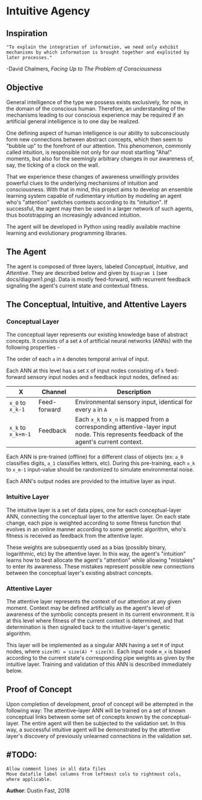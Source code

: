 # Intuitive Agency

## Inspiration

`"To explain the integration of information, we need only exhibit mechanisms by which information is brought together and exploited by later processes."`  

-David Chalmers, *Facing Up to The Problem of Consciousness*

## Objective

General intelligence of the type we possess exists exclusively, for now, in the domain of the conscious human. Therefore, an understanding of the mechanisms leading to our conscious experience may be required if an artificial general intelligence is to one day be realized.

One defining aspect of human intelligence is our ability to subconsciously form new connections between abstract concepts, which then seem to "bubble up" to the forefront of our attention. This phenomenon, commonly called intuition, is responsible not only for our most startling "Aha!" moments, but also for the seemingly arbitrary changes in our awareness of, say, the ticking of a clock on the wall.

That we experience these changes of awareness unwillingly provides powerful clues to the underlying mechanisms of intuition and consciousness. With that in mind, this project aims to develop an ensemble learning system capable of rudimentary intuition by modeling an agent who's "attention" switches contexts according to its "intuition". If successful, the agent may then be used in a larger network of such agents, thus bootstrapping an increasingly advanced intuition.

The agent will be developed in Python using readily available machine learning and evolutionary programming libraries.

## The Agent

The agent is composed of three layers, labeled *Conceptual*, *Intuitive*, and *Attentive*. They are described below and given by `Diagram 1` (see docs/diagram1.png). Data is mostly feed-forward, with recurrent feedback signaling the agent's current state and contextual fitness.

## The Conceptual, Intuitive, and Attentive Layers

### Conceptual Layer

The conceptual layer represents our existing knowledge base of abstract concepts. It consists of a set `A` of artificial neural networks (ANNs) with the following properties -

The order of each `a` in `A` denotes temporal arrival of input.

Each ANN at this level has a set `X` of input nodes consisting of `k` feed-forward sensory input nodes and `m` feedback input nodes, defined as:

| X         | Channel        |  Description |
|-------------|-------------| -------------|
| `x_0` to `x_k-1` | Feed-forward | Environmental sensory input, identical for every `a` in `A` |
| `x_k` to `x_k+m-1`   | Feedback    | Each `x_k` to `x_n` is mapped from a corresponding attentive-layer input node. This represents feedback of the agent's current context. |

Each ANN is pre-trained (offline) for a different class of objects (ex: `a_0` classifies digits, `a_1` classifies letters, etc). During this pre-training, each `x_k` to `x_m-1` input-value should be randomized to simulate environmental noise.

Each ANN's output nodes are provided to the intuitive layer as input.

### Intuitive Layer

The intuitive layer is a set of data pipes, one for each conceptual-layer ANN, connecting the conceptual layer to the attentive layer. On each state change, each pipe is weighted according to some fitness function that evolves in an online manner according to some genetic algorithm, who's fitness is received as feedback from the attentive layer.

These weights are subsequently used as a bias (possibly binary, logarithmic, etc) by the attentive layer. In this way, the agent's "intuition" learns how to best allocate the agent's "attention" while allowing "mistakes" to enter its awareness. These mistakes represent possible new connections between the conceptual layer's existing abstract concepts.

### Attentive Layer

The attentive layer represents the context of our attention at any given moment. Context may be defined artificially as the agent's level of awareness of the symbolic concepts present in its current environment. It is at this level where fitness of the current context is determined, and that determination is then signaled back to the intuitive-layer's genetic algorithm.

This layer will be implemented as a singular ANN having a set `M` of input nodes, where `size(M) = size(A) * size(X)`. Each input node `m_x` is biased according to the current state's corresponding pipe weights as given by the intuitive layer. Training and validation of this ANN is described immediately below.

## Proof of Concept

Upon completion of development, proof of concept will be attempted in the following way: The attentive-layer ANN will be trained on a set of known conceptual links between some set of concepts known by the conceptual-layer. The entire agent will then be subjected to the validation set. In this way, a successful intuitive agent will be demonstrated by the attentive layer's discovery of previously unlearned connections in the validation set.


## #TODO:
    Allow comment lines in all data files
    Move datafile label columns from leftmost cols to rightmost cols, where applicable.

__Author__: Dustin Fast, 2018
